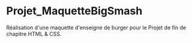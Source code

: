 # Projet_MaquetteBigSmash
Réalisation d'une maquette d'enseigne de burger pour le Projet de fin de chapitre HTML & CSS.